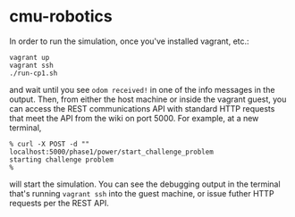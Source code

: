cmu-robotics
============

In order to run the simulation, once you've installed vagrant, etc.:

```
vagrant up
vagrant ssh
./run-cp1.sh
```

and wait until you see `odom received!` in one of the info messages in the
output. Then, from either the host machine or inside the vagrant guest,
you can access the REST communications API with standard HTTP requests that
meet the API from the wiki on port 5000. For example, at a new terminal,

```
% curl -X POST -d "" localhost:5000/phase1/power/start_challenge_problem
starting challenge problem
%
```

will start the simulation. You can see the debugging output in the terminal
that's running `vagrant ssh` into the guest machine, or issue futher HTTP
requests per the REST API.
